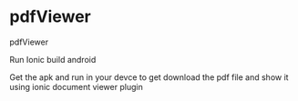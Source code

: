 # pdfViewer
pdfViewer

Run Ionic build android 

Get the apk and run in your devce to get download the pdf file and show it using ionic document viewer plugin
